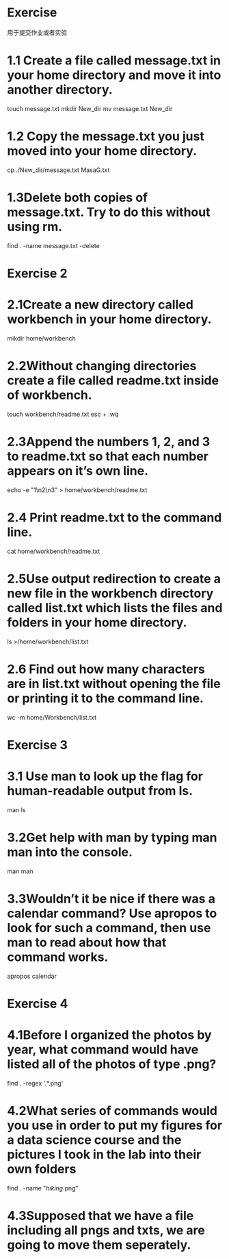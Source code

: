 # Exercise
用于提交作业或者实验
# 1.1 Create a file called message.txt in your home directory and move it into another directory.
touch   message.txt
mkdir New_dir
mv message.txt New_dir
# 1.2 Copy the message.txt you just moved into your home directory.
cp  ./New_dir/message.txt MasaG.txt
# 1.3Delete both copies of message.txt. Try to do this without using rm.
find . -name message.txt -delete
# Exercise 2
# 2.1Create a new directory called workbench in your home directory.
mikdir home/workbench
# 2.2Without changing directories create a file called readme.txt inside of workbench.
touch workbench/readme.txt
esc + :wq
# 2.3Append the numbers 1, 2, and 3 to readme.txt so that each number appears on it’s own line.
echo -e "1\n2\n3" > home/workbench/readme.txt
# 2.4 Print readme.txt to the command line.
cat home/workbench/readme.txt
# 2.5Use output redirection to create a new file in the workbench directory called list.txt which lists the files and folders in your home directory.
ls >/home/workbench/list.txt
# 2.6 Find out how many characters are in list.txt without opening the file or printing it to the command line.
wc -m home/Workbench/list.txt
# Exercise 3
# 3.1 Use man to look up the flag for human-readable output from ls.
man ls
# 3.2Get help with man by typing man man into the console. 
man man
# 3.3Wouldn’t it be nice if there was a calendar command? Use apropos to look for such a command, then use man to read about how that command works.
apropos calendar
# Exercise 4
# 4.1Before I organized the photos by year, what command would have listed all of the photos of type .png?
 find . -regex '.*\.png'
# 4.2What series of commands would you use in order to put my figures for a data science course and the pictures I took in the lab into their own folders
find . -name "*hiking*.png"
# 4.3Supposed that we have a file including all pngs and txts, we are going to move them seperately.
